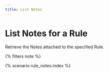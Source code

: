 ```yaml
---
title: List Notes
---
```


# List Notes for a Rule

Retrieve the Notes attached to the specified Rule.

{% filters note %}

{% scenario rule_notes.index %}
